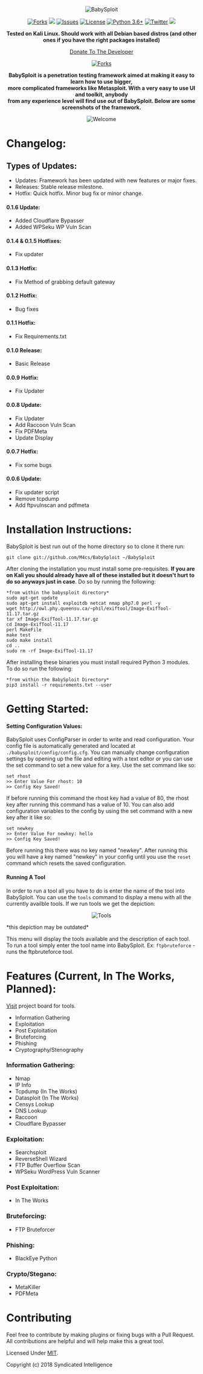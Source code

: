 <p align="center">
  <img src="https://i.imgur.com/cf2h0Vn.png" alt="BabySploit"/></br>
</p>

<p align="center">
  <a href="https://github.com/M4cs/BabySploit/network"><img src="https://img.shields.io/github/forks/M4cs/BabySploit.svg" alt="Forks"></a>
  <a href="https://github.com/M4cs/BabySploit/stargazers"><img src="https://img.shields.io/github/stars/M4cs/BabySploit.svg" atl="Stars"></a>
  <a href="https://github.com/M4cs/BabySploit/issues"><img src="https://img.shields.io/github/issues/M4cs/BabySploit.svg" alt="Issues"></a>
  <a href="https://github.com/M4cs/BabySploit/blob/master/LICENSE.md"><img src="https://img.shields.io/github/license/M4cs/BabySploit.svg" alt="License"></a>
  <a href="http://www.python.org/download/"><img alt="Python 3.6+" src="https://img.shields.io/badge/Python-3.6+-yellow.svg"></a>
  <a href="https://twitter.com/intent/tweet?text=Wow:&url=https%3A%2F%2Fgithub.com%2FM4cs%2FBabySploit"><img src="https://img.shields.io/twitter/url/https/github.com/M4cs/BabySploit.svg?style=popout" alt="Twitter"></a>
  <a href="https://discord.gg/7VN9VZe"><img src="https://img.shields.io/badge/discord-join-blue.svg?syle=popout"></a>

<p align="center">
  <b>Tested on Kali Linux. Should work with all Debian based distros (and other ones if you have the right packages installed)</b>
</p>

<p align="center">
  <a href="https://bit.ly/2Ke9uVi">Donate To The Developer</a>
</p>
<p align="center">
  <a href="https://discord.gg/7VN9VZe"><img src="https://steamcdn-a.akamaihd.net/steamcommunity/public/images/clans/27090541/8dd5c907f2a0eecb73dc6a4776fc9a25878ebcdd.png" alt="Forks"></a>

<p align="center">
  <b>BabySploit is a penetration testing framework aimed at making it easy to learn how to use bigger,</br> 
more complicated frameworks like Metasploit. With a very easy to use UI and toolkit, anybody</br>
from any experience level will find use out of BabySploit. Below are some screenshots of the framework.</b>
</p>
<p align="center">
  <img src="https://image.prntscr.com/image/6QxQQfNmS72LetrSBtVeHg.png" alt="Welcome"/></br>
</p>

# Changelog:

## Types of Updates:
  - Updates: Framework has been updated with new features or major fixes.
  - Releases: Stable release milestone.
  - Hotfix: Quick hotfix. Minor bug fix or minor change.
#### 0.1.6 Update:
  - Added Cloudflare Bypasser
  - Added WPSeku WP Vuln Scan
#### 0.1.4 & 0.1.5 Hotfixes:
  - Fix updater
#### 0.1.3 Hotfix:
  - Fix Method of grabbing default gateway
#### 0.1.2 Hotfix:
  - Bug fixes
#### 0.1.1 Hotfix:
  - Fix Requirements.txt
#### 0.1.0 Release:
  - Basic Release
#### 0.0.9 Hotfix:
  - Fix Updater
#### 0.0.8 Update:
  - Fix Updater
  - Add Raccoon Vuln Scan
  - Fix PDFMeta
  - Update Display
#### 0.0.7 Hotfix:
  - Fix some bugs
#### 0.0.6 Update:
  - Fix updater script
  - Remove tcpdump
  - Add ftpvulnscan and pdfmeta
  
# Installation Instructions:

BabySploit is best run out of the home directory so to clone it there run:
```
git clone git://github.com/M4cs/BabySploit ~/BabySploit
```

After cloning the installation you must install some pre-requisites. **If you are on Kali you should already have all of these installed but it doesn't hurt to do so anyways just in case**. Do so by running the following:
```
*from within the babysploit directory*
sudo apt-get update
sudo apt-get install exploitdb netcat nmap php7.0 perl -y
wget http://owl.phy.queensu.ca/~phil/exiftool/Image-ExifTool-11.17.tar.gz
tar xf Image-ExifTool-11.17.tar.gz
cd Image-ExifTool-11.17
perl MakeFile
make test
sudo make install
cd ..
sudo rm -rf Image-ExifTool-11.17
```

After installing these binaries you must install required Python 3 modules. To do so run the following:
```
*from within the BabySploit Directory*
pip3 install -r requirements.txt --user
```

# Getting Started:

#### Setting Configuration Values:

BabySploit uses ConfigParser in order to write and read configuration. Your config file is automatically
generated and located at `./babysploit/config/config.cfg`. You can manually change configuration settings
by opening up the file and editing with a text editor or you can use the set command to set a new value for
a key. Use the set command like so:
```
set rhost
>> Enter Value For rhost: 10
>> Config Key Saved!
```

If before running this command the rhost key had a value of 80, the rhost key after running this command has a
value of 10. You can also add configuration variables to the config by using the set command with a new key after it
like so:
```
set newkey
>> Enter Value For newkey: hello
>> Config Key Saved!
```

Before running this there was no key named "newkey". After running this you will have a key named "newkey" in your config
until you use the `reset` command which resets the saved configuration.

#### Running A Tool

In order to run a tool all you have to do is enter the name of the tool into BabySploit. You can use the `tools` command
to display a menu with all the currently availble tools. If we run tools we get the depiction:
<p align="center">
  <img src="https://image.prntscr.com/image/dMlUOjFnQk_KSyru1gTQ2A.png" alt="Tools"/>
</p>
*this depiction may be outdated*

This menu will display the tools available and the description of each tool. To run a tool simply enter the tool name
into BabySploit. Ex: `ftpbruteforce` - runs the ftpbruteforce tool.

# Features (Current, In The Works, Planned):

[Visit](https://github.com/M4cs/BabySploit/projects/1) project board for tools.

  - Information Gathering
  - Exploitation
  - Post Exploitation
  - Bruteforcing
  - Phishing
  - Cryptography/Stenography
 
### Information Gathering:

  - Nmap
  - IP Info
  - Tcpdump (In The Works)
  - Datasploit (In The Works)
  - Censys Lookup
  - DNS Lookup
  - Raccoon
  - Cloudflare Bypasser
  
### Exploitation:
  
  - Searchsploit
  - ReverseShell Wizard
  - FTP Buffer Overflow Scan
  - WPSeku WordPress Vuln Scanner
  
### Post Exploitation:

  - In The Works
  
### Bruteforcing:

  - FTP Bruteforcer
  
### Phishing:

  - BlackEye Python
  
### Crypto/Stegano:

  - MetaKiller
  - PDFMeta
  
# Contributing

Feel free to contribute by making plugins or fixing bugs with a Pull Request. All contributions are helpful and will help make this a great tool.

Licensed Under [MIT](https://github.com/M4cs/BabySploit/blob/master/LICENSE.md).

Copyright (c) 2018 Syndicated Intelligence
